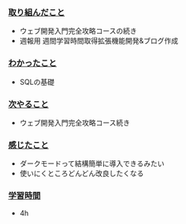### <u>取り組んだこと</u>
- ウェブ開発入門完全攻略コースの続き
- 週報用 週間学習時間取得拡張機能開発&ブログ作成

### <u>わかったこと</u>
- SQLの基礎

### <u>次やること</u>
- ウェブ開発入門完全攻略コース続き

### <u>感じたこと</u>
- ダークモードって結構簡単に導入できるみたい
- 使いにくところどんどん改良したくなる

### <u>学習時間</u>
- 4h